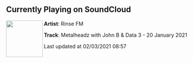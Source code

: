 ## Currently Playing on SoundCloud

[<img align="left" width="100" src="https://i1.sndcdn.com/artworks-Bb6ISlhOS8EnnylP-EzpKEg-t50x50.jpg">](https://soundcloud.com/rinsefm/metalheadz200121)

**Artist**: Rinse FM 

**Track**: Metalheadz with John B & Data 3 - 20 January 2021

Last updated at 02/03/2021 08:57
